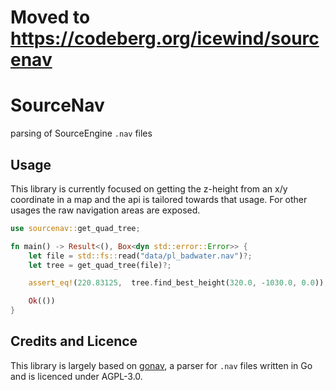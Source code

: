 # Moved to https://codeberg.org/icewind/sourcenav

# SourceNav

parsing of SourceEngine `.nav` files

## Usage

This library is currently focused on getting the z-height from an x/y coordinate in a map and the api is tailored towards
that usage. For other usages the raw navigation areas are exposed.

```rust
use sourcenav::get_quad_tree;

fn main() -> Result<(), Box<dyn std::error::Error>> {
    let file = std::fs::read("data/pl_badwater.nav")?;
    let tree = get_quad_tree(file)?;

    assert_eq!(220.83125,  tree.find_best_height(320.0, -1030.0, 0.0));

    Ok(())
}

```

## Credits and Licence

This library is largely based on [gonav](https://github.com/mrazza/gonav), a parser for `.nav` files written in Go
and is licenced under AGPL-3.0.
